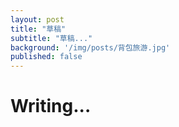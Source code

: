 ```yaml
---
layout: post
title: "草稿"
subtitle: "草稿..."
background: '/img/posts/背包旅游.jpg'
published: false
---
```


# Writing...